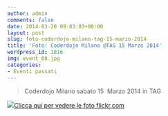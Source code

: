 ```yaml
---
author: admin
comments: false
date: 2014-03-20 09:03:03+00:00
layout: post
slug: foto-coderdojo-milano-tag-15-marzo-2014
title: 'Foto: Coderdojo Milano @TAG 15 Marzo 2014'
wordpress_id: 1816
img: event_08.jpg
categories:
- Eventi passati
---
```


<blockquote>Coderdojo Milano sabato 15  Marzo 2014 in TAG</blockquote>




[![](http://coderdojomilano.it/wp-content/uploads/2014/03/dojo_marzo_small.jpg)Clicca qui per vedere le foto flickr.com](http://www.flickr.com/photos/98942956@N02/sets/72157642611325223/)
